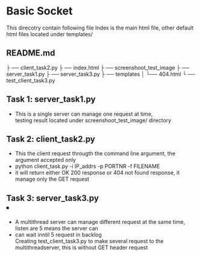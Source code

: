 # Basic Socket

This direcotry contain following file
Index is the main html file, other default html files located under templates/ 

## README.md
├ ── client_task2.py
├ ── index.html
├ ── screenshoot_test_image
├ ── server_task1.py
├ ── server_task3.py
├ ── templates
│   └── 404.html
└ ── test_client_task3.py



## Task 1: server_task1.py
- This is a single server can manage one request at time,<br>testing result located under screenshoot_test_image/ directory</p>
## Task 2: client_task2.py
- This the client request througth the command line argument, the argument accepted only
- python client_task.py -i IP_addrs -p PORTNR -f FILENAME
- it will return either OK 200 response or 404 not found response, it manage only the GET request
  
## Task 3: server_task3.py<li>
- A multithread server can manage different request at the same time, listen are 5 means the server can
- can wait inntil 5 request in backlog<br>Creating test_client_task3.py to make several request to the multithreadserver, this is without GET header request
  
